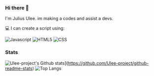 ### Hi there 👋

I'm Julius Ulee.
im making a codes and assist a devs.

💻 I can create a script using:

![Javascript](https://img.shields.io/badge/-javascript-grey?style=for-the-badge&logo=python&logoColor=white&labelColor=8E2DE2)
![HTML5](https://img.shields.io/badge/html%205-grey?style=for-the-badge&logo=html5&logoColor=white&labelColor=8E2DE2)
![CSS](https://img.shields.io/badge/css%205-grey?style=for-the-badge&logo=css&logoColor=white&labelColor=8E2DE2)

### Stats
![Ulee-project's Github stats](https://github-readme-stats.vercel.app/api?username=Ulee-project&show_icons=true&theme=radical)](https://github.com/Ulee-project/github-readme-stats)
![Top Langs](https://github-readme-stats.vercel.app/api/top-langs/?username=Ulee-project&layout=compact&theme=radical)
